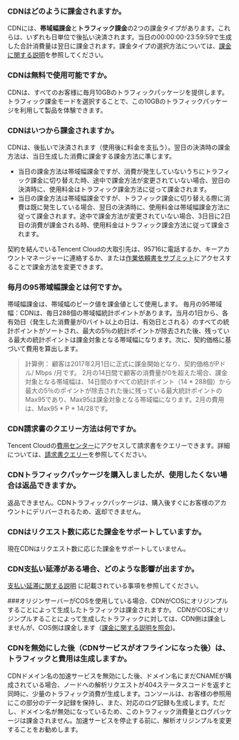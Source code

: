 ### CDNはどのように課金されますか。
CDNには、**帯域幅課金**と**トラフィック課金**の2つの課金タイプがあります。これらは、いずれも日単位で後払い決済されます。当日の00:00:00-23:59:59で生成した合計消費量は翌日に課金されます。課金タイプの選択方法については、[課金に関する説明](https://intl.cloud.tencent.com/document/product/228/2949)を参照してください。

### CDNは無料で使用可能ですか。
CDNは、すべてのお客様に毎月10GBのトラフィックパッケージを提供します。トラフィック課金モードを選択することで、この10GBのトラフィックパッケージを利用して製品を体験できます。

### CDNはいつから課金されますか。
CDNは、後払いで決済されます（使用後に料金を支払う）。翌日の決済時の課金方法は、当日生成した消費に課金する課金方法に準じます。
- 当日の課金方法は帯域幅課金ですが、消費が発生していないうちにトラフィック課金に切り替えた時、途中で課金方法が変更されていない場合、翌日の決済時に、使用料金はトラフィック課金方法に従って課金されます。
- 当日の課金方法は帯域幅課金ですが、トラフィック課金に切り替える際に消費は既に発生している場合、翌日の決済時に、使用料金は帯域幅課金方法に従って課金されます。途中で課金方法が変更されていない場合、3日目に2日目の消費が課金される時、使用料金はトラフィック課金方法に従って課金されます。

契約を結んでいるTencent Cloudの大取引先は、95716に電話するか、キーアカウントマネージャーに連絡するか、または[作業依頼書をサブミット](https://console.cloud.tencent.com/workorder/category)にアクセスすることで課金方法を変更できます。

### 毎月の95帯域幅課金とは何ですか。
帯域幅課金は、帯域幅のピーク値を課金値として使用します。
毎月の95帯域幅：CDNは、毎日288個の帯域幅統計ポイントがあります。当月の1日から、各有効日（発生した消費量が0バイト以上の日は、有効日とされる）のすべての統計ポイントがソートされ、最大の5％の統計ポイントが除去された後、残っている最大の統計ポイントは課金対象となる帯域幅になります。次に、契約価格に基づいて費用を算出します。
>計算例：
>顧客は2017年2月1日に正式に課金開始となり、契約価格がPドル/ Mbps /月です。
> 2月の14日間で顧客の消費量が0を超えた場合、課金対象となる帯域幅は、14日間のすべての統計ポイント（14 * 288個）から最大の5％のポイントが除去された後に残っている最大統計ポイントのMax95であり、Max95は課金対象となる帯域幅になります。2月の費用は、Max95 * P * 14/28です。

### CDN請求書のクエリー方法は何ですか。
Tencent Cloudの[費用センター](https://console.cloud.tencent.com/account)にアクセスして請求書をクエリーできます。詳細については、[請求書クエリー](https://intl.cloud.tencent.com/document/product/228/6071)を参照してください。

### CDNトラフィックパッケージを購入しましたが、使用したくない場合は返品できますか。
返品できません。CDNトラフィックパッケージは、購入後すぐにお客様のアカウントにデリバーされるため、返却できません。



### CDNはリクエスト数に応じた課金をサポートしていますか。
現在CDNはリクエスト数に応じた課金をサポートしていません。

### CDN支払い延滞がある場合、どのような影響が出ますか。
[支払い延滞に関する説明](https://intl.cloud.tencent.com/document/product/228/2954) に記載されている事項を参照してください。

###オリジンサーバーがCOSを使用している場合、CDNがCOSにオリジンプルすることによって生成したトラフィックは課金されますか。
CDNがCOSにオリジンプルすることによって生成したトラフィックに対しては、CDN側は課金しませんが、COS側は課金します（[課金に関する説明を照会](https://intl.cloud.tencent.com/document/product/436/16871))。

### CDNを無効にした後（CDNサービスがオフラインになった後）は、トラフィックと費用は生成しますか。
CDNドメイン名の加速サービスを無効にした後、ドメイン名にまだCNAMEが構成されている場合、ノードへの解析リクエストが404ステータスコードを返すと同時に、少量のトラフィック消費が生成します。コンソールは、お客様の参照用にこの部分のデータ記録を保持し、また、対応のログ記録も生成します。ただし、ドメイン名が無効になっているため、このトラフィック消費量とログパッケージは課金されません。加速サービスを停止する前に、解析オリジンプルを変更することをお勧めします。
